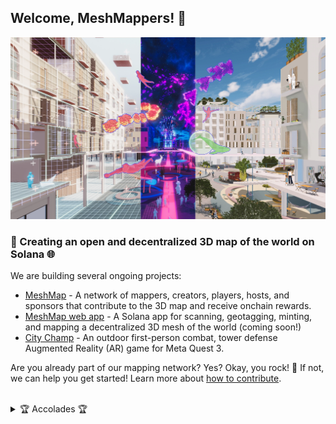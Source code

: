 ## Welcome, MeshMappers!  👋

![A digital rendering showing a city street through three lens of physical reality, AR, and VR.](https://github.com/MeshMap/.github/blob/main/spectra_3views.webp)

### 🔗 Creating an open and decentralized 3D map of the world on Solana 🌐

We are building several ongoing projects:

- [MeshMap](https://meshmap.com) - A network of mappers, creators, players, hosts, and sponsors that contribute to the 3D map and receive onchain rewards.
- [MeshMap web app](https://meshmap.com/dashboard) - A Solana app for scanning, geotagging, minting, and mapping a decentralized 3D mesh of the world (coming soon!)
- [City Champ](https://docs.meshmap.com/games/city-champ) - An outdoor first-person combat, tower defense Augmented Reality (AR) game for Meta Quest 3.

Are you already part of our mapping network? Yes? Okay, you rock! 🎸 If not, we can help you get started! Learn more about [how to contribute](https://docs.meshmap.com).

</br>

<details> 
	<summary>🏆 Accolades 🏆</summary>
	<br>
	- Our "MeshMap + City Champ" submission to the <a href="https://www.colosseum.org/renaissance">Solana Renaissance Hackathon</a> won the $30k <a href="https://solana.com/news/solana-renaissance-winners">1st prize in Gaming</a> sponsored by <a href="https://phantom.app/">Phantom</a> 🥇
  <br>
  - We were in the inaugural <a href="https://www.colosseum.org/">Colosseum</a> Accelerator cohort in 2024 with $250k pre-seed funding 🏟️
</details>
